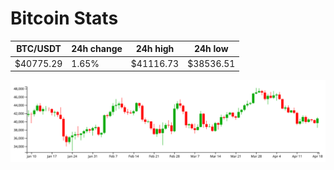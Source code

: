 # Bitcoin Stats

BTC/USDT|24h change|24h high|24h low|
|---|---|---|---|
|$40775.29|1.65%|$41116.73|$38536.51|

<img src="./chart.svg">
